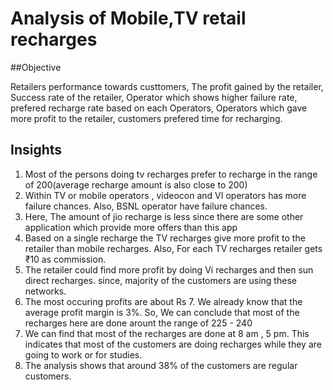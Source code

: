 # Analysis of Mobile,TV retail recharges
##Objective

Retailers performance towards custtomers, The profit gained by the retailer, Success rate of the retailer, Operator which shows higher failure rate, prefered recharge rate based on each Operators, Operators which gave more profit to the retailer, customers prefered time for recharging.
## Insights
1) Most of the persons doing tv recharges prefer to recharge in the range of 200(average recharge amount is also close to 200)
2) Within TV or mobile operators , videocon and VI operators has more failure chances. Also, BSNL operator have failure chances.
3) Here, The amount of jio recharge is less since there are some other application which provide more offers than this app
4) Based on a single recharge  the TV recharges give more profit to the retailer than mobile recharges. Also, For each TV recharges retailer gets  ₹10 as commission.
5) The retailer could find more profit by doing Vi recharges and then sun direct recharges. since, majority of the customers are using these networks. 
6) The most occuring profits are about Rs 7. We already know that the average profit margin is 3%. So, We can conclude that most of the recharges here are done arount the range of 225 - 240
7) We can find that most of the recharges are done at 8 am , 5 pm. This indicates that most of the customers are doing recharges while they are going to work or for studies.
8) The analysis shows that around 38% of the customers are regular customers.
